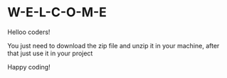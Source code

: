 # W-E-L-C-O-M-E

Helloo coders!

You just need to download the zip file and unzip it in your machine, after that just use it in your project


Happy coding!
